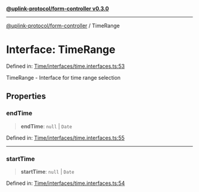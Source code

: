 [**@uplink-protocol/form-controller v0.3.0**](../README.md)

***

[@uplink-protocol/form-controller](../globals.md) / TimeRange

# Interface: TimeRange

Defined in: [Time/interfaces/time.interfaces.ts:53](https://github.com/jmkcoder/uplink-protocol-calendar/blob/c7c94af75a3a7e438811c9ee3008f982792d2fb8/src/Time/interfaces/time.interfaces.ts#L53)

TimeRange - Interface for time range selection

## Properties

### endTime

> **endTime**: `null` \| `Date`

Defined in: [Time/interfaces/time.interfaces.ts:55](https://github.com/jmkcoder/uplink-protocol-calendar/blob/c7c94af75a3a7e438811c9ee3008f982792d2fb8/src/Time/interfaces/time.interfaces.ts#L55)

***

### startTime

> **startTime**: `null` \| `Date`

Defined in: [Time/interfaces/time.interfaces.ts:54](https://github.com/jmkcoder/uplink-protocol-calendar/blob/c7c94af75a3a7e438811c9ee3008f982792d2fb8/src/Time/interfaces/time.interfaces.ts#L54)
